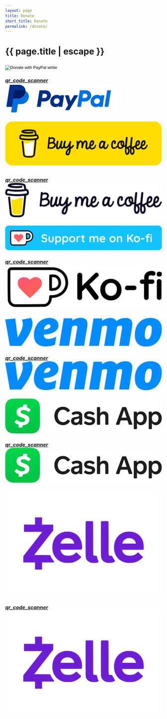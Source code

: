 ```yaml
---
layout: page
title: Donate
short_title: Donate
permalink: /donate/
---
```


<h1 class="page-title">{{ page.title | escape }}</h1>

<div class="container">
  <div class="section">
    <div class="row">
      <div class="col s12 m12 l10 xl8">
        <div class="card">
          <div class="card-content">
            <h3 class="center">
              <form action="https://www.paypal.com/donate" method="post" target="_top">
                <input type="hidden" name="cmd" value="_donations" />
                <input type="hidden" name="business" value="5RV59VYDBAL52" />
                <input type="hidden" name="currency_code" value="USD" />
                <input type="image" class="img-responsive" src="https://www.paypalobjects.com/en_US/i/btn/btn_donateCC_LG.gif" border="0" name="submit" title="PayPal - The safer, easier way to pay online!" alt="Donate with PayPal white" />
                <img class="responsive-img" alt="" border="0" src="https://www.paypal.com/en_US/i/scr/pixel.gif" width="1" height="1" />
              </form>
            </h3>
          </div>
          <div class="card-action">
            <h3 class="center">
              <a class="btn-large orange btn-wide" href="/paypal/">
                <i class="material-icons md-xx-large">qr_code_scanner</i>
                <img class="responsive-img limit-height-lg" src="/img/paypal-color.svg"/>
              </a>
            </h3>
          </div>
        </div>
      </div>
      <div class="col s12 m12 l10 xl8">
        <div class="card">
          <div class="card-content">
            <h6 class="center">
              <a href="{{ site.by_me_a_coffee_url }}">
                <img class="responsive-img svg-logo" src="/img/bmc-button.svg">
              </a>
            </h6>
          </div>
          <div class="card-action">
            <h3 class="center">
              <a class="btn-large orange btn-wide" href="/buy-me-a-coffee/">
                <i class="material-icons md-xx-large">qr_code_scanner</i>
                <img class="responsive-img limit-height-lg" src="/img/bmc-full-logo.svg"/>
              </a>
            </h3>
          </div>
        </div>
      </div>
      <div class="col s12 m12 l10 xl8">
        <div class="card">
          <div class="card-content">
            <h3 class="center">
              <a href="{{ site.kofi_me_url }}">
                <img class="responsive-img" src="/img/kofi_button_blue.png">
              </a>
            </h3>
          </div>
          <div class="card-action">
            <h3 class="center">
              <a class="btn-large orange btn-wide" href="/ko-fi-me/">
                <i class="material-icons md-xx-large">qr_code_scanner</i>
                <img class="responsive-img limit-height-lg" src="/img/ko-fi_logo.png">
              </a>
            </h3>
          </div>
        </div>
      </div>
      <div class="col s12 m12 l10 xl8">
        <div class="card">
          <div class="card-content">
            <h3 class="center">
              <a href="{{ site.venmo_url }}">
                <img class="responsive-img svg-logo" src="/img/venmo_logo.svg">
              </a>
            </h3>
          </div>
          <div class="card-action">
            <h3 class="center">
              <a class="btn-large orange btn-wide" href="/venmo/">
                <i class="material-icons md-xx-large">qr_code_scanner</i>
                <img class="responsive-img limit-height-lg" src="/img/venmo_logo.svg">
              </a>
            </h3>
          </div>
        </div>
      </div>
      <div class="col s12 m12 l10 xl8">
        <div class="card">
          <div class="card-content">
            <h3 class="center">
              <a href="{{ site.cash_app_url }}">
                <img class="responsive-img svg-logo" src="/img/cash_app_logo.svg">
              </a>
            </h3>
          </div>
          <div class="card-action">
            <h3 class="center">
              <a class="btn-large orange btn-wide" href="/cash-app/">
                <i class="material-icons md-xx-large">qr_code_scanner</i>
                <img class="responsive-img limit-height-lg" src="/img/cash_app_logo.svg">
              </a>
            </h3>
          </div>
        </div>
      </div>
      <div class="col s12 m12 l10 xl8">
        <div class="card">
          <div class="card-content">
            <h3 class="center">
              <a href="{{ site.zelle_url }}">
                <img class="responsive-img svg-logo" src="/img/zelle_logo.svg">
              </a>
            </h3>
          </div>
          <div class="card-action">
            <h3 class="center">
              <a class="btn-large orange btn-wide" href="/zelle/">
                <i class="material-icons md-xx-large">qr_code_scanner</i>
                <img class="responsive-img limit-height-lg" src="/img/zelle_logo.svg">
              </a>
            </h3>
          </div>
        </div>
      </div>
  </div>
</div>

<div class="divider"></div>
